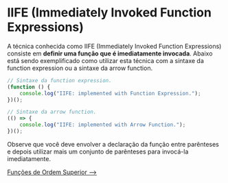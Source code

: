 # IIFE (Immediately Invoked Function Expressions)

A técnica conhecida como IIFE (Immediately Invoked Function Expressions) consiste em **definir uma função que é imediatamente invocada**. Abaixo está sendo exemplificado como utilizar esta técnica com a sintaxe da function expression ou a sintaxe da arrow function.

```JavaScript
// Sintaxe da function expression.
(function () {
    console.log("IIFE: implemented with Function Expression.");
})();

// Sintaxe da arrow function.
(() => {
    console.log("IIFE: implemented with Arrow Function.");
})();
```

Observe que você deve envolver a declaração da função entre parênteses e depois utilizar mais um conjunto de parênteses para invocá-la imediatamente.

[Funções de Ordem Superior -->](./funcoes-ordem-superior.md)
